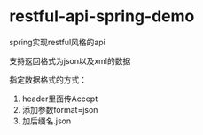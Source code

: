 # restful-api-spring-demo
spring实现restful风格的api

支持返回格式为json以及xml的数据

指定数据格式的方式：
1. header里面传Accept
2. 添加参数format=json
3. 加后缀名.json
